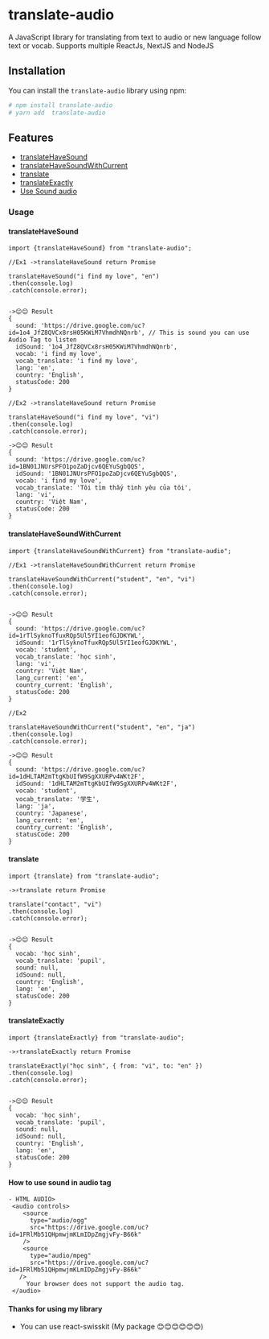 # translate-audio

A JavaScript library for translating from text to audio or new language follow text or vocab. Supports multiple ReactJs, NextJS and NodeJS

## Installation

You can install the `translate-audio` library using npm:

```bash
# npm install translate-audio
# yarn add  translate-audio
```

## Features

- [translateHaveSound](#translateHaveSound)
- [translateHaveSoundWithCurrent](#translateHaveSoundWithCurrent)
- [translate](#translate)
- [translateExactly](#translateExactly)
- [Use Sound audio](#how-to-use-sound-in-audio-tag)

### Usage

#### translateHaveSound

```
import {translateHaveSound} from "translate-audio";

//Ex1 ->translateHaveSound return Promise

translateHaveSound("i find my love", "en")
.then(console.log)
.catch(console.error);


->😊😊 Result
{
  sound: 'https://drive.google.com/uc?id=1o4_JfZ8QVCx8rsH05KWiM7VhmdhNQnrb', // This is sound you can use Audio Tag to listen
  idSound: '1o4_JfZ8QVCx8rsH05KWiM7VhmdhNQnrb',
  vocab: 'i find my love',
  vocab_translate: 'i find my love',
  lang: 'en',
  country: 'English',
  statusCode: 200
}

//Ex2 ->translateHaveSound return Promise

translateHaveSound("i find my love", "vi")
.then(console.log)
.catch(console.error);

->😊😊 Result
{
  sound: 'https://drive.google.com/uc?id=1BN01JNUrsPFO1poZaDjcv6QEYuSgbQQS',
  idSound: '1BN01JNUrsPFO1poZaDjcv6QEYuSgbQQS',
  vocab: 'i find my love',
  vocab_translate: 'Tôi tìm thấy tình yêu của tôi',
  lang: 'vi',
  country: 'Việt Nam',
  statusCode: 200
}
```

#### translateHaveSoundWithCurrent

```
import {translateHaveSoundWithCurrent} from "translate-audio";

//Ex1 ->translateHaveSoundWithCurrent return Promise

translateHaveSoundWithCurrent("student", "en", "vi")
.then(console.log)
.catch(console.error);


->😊😊 Result
{
  sound: 'https://drive.google.com/uc?id=1rTlSyknoTfuxRQp5Ul5YI1eofGJDKYWL',
  idSound: '1rTlSyknoTfuxRQp5Ul5YI1eofGJDKYWL',
  vocab: 'student',
  vocab_translate: 'học sinh',
  lang: 'vi',
  country: 'Việt Nam',
  lang_current: 'en',
  country_current: 'English',
  statusCode: 200
}

//Ex2

translateHaveSoundWithCurrent("student", "en", "ja")
.then(console.log)
.catch(console.error);

->😊😊 Result
{
  sound: 'https://drive.google.com/uc?id=1dHLTAM2mTtgKbUIfW9SgXXURPv4WKt2F',
  idSound: '1dHLTAM2mTtgKbUIfW9SgXXURPv4WKt2F',
  vocab: 'student',
  vocab_translate: '学生',
  lang: 'ja',
  country: 'Japanese',
  lang_current: 'en',
  country_current: 'English',
  statusCode: 200
}
```

#### translate

```
import {translate} from "translate-audio";

->⚡translate return Promise

translate("contact", "vi")
.then(console.log)
.catch(console.error);


->😊😊 Result
{
  vocab: 'học sinh',
  vocab_translate: 'pupil',
  sound: null,
  idSound: null,
  country: 'English',
  lang: 'en',
  statusCode: 200
}
```

#### translateExactly

```
import {translateExactly} from "translate-audio";

->⚡translateExactly return Promise

translateExactly("học sinh", { from: "vi", to: "en" })
.then(console.log)
.catch(console.error);


->😊😊 Result
{
  vocab: 'học sinh',
  vocab_translate: 'pupil',
  sound: null,
  idSound: null,
  country: 'English',
  lang: 'en',
  statusCode: 200
}
```

#### How to use sound in audio tag

```
- HTML AUDIO>
 <audio controls>
    <source
      type="audio/ogg"
      src="https://drive.google.com/uc?id=1FRlMb51QHpmwjmKLmIDpZmgjvFy-B66k"
    />
    <source
      type="audio/mpeg"
      src="https://drive.google.com/uc?id=1FRlMb51QHpmwjmKLmIDpZmgjvFy-B66k"
   />
     Your browser does not support the audio tag.
 </audio>
```

#### Thanks for using my library

- You can use react-swisskit (My package 😊😊😊😊😊😊)
